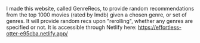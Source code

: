 I made this website, called GenreRecs, to provide random recommendations from the top 1000 movies (rated by Imdb) given a chosen genre, or set of genres. It will provide random recs upon "rerolling", whether any genres are specified or not. It is accessible through Netlify here: https://effortless-otter-e95cba.netlify.app/
